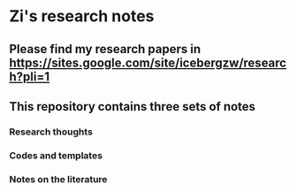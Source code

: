 # Zi's research notes
## Please find my research papers in https://sites.google.com/site/icebergzw/research?pli=1

## This repository contains three sets of notes
### Research thoughts

### Codes and templates

### Notes on the literature
